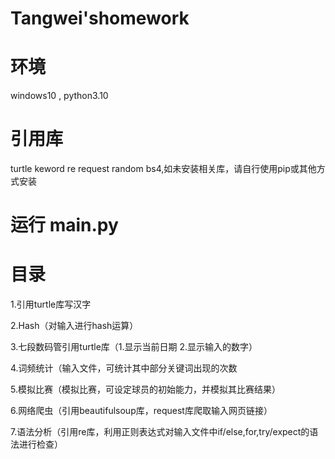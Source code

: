 # Tangwei'shomework

# 环境
windows10 , python3.10

# 引用库
turtle keword re request random bs4,如未安装相关库，请自行使用pip或其他方式安装

# 运行 main.py

# 目录
1.引用turtle库写汉字

2.Hash（对输入进行hash运算）

3.七段数码管引用turtle库（1.显示当前日期 2.显示输入的数字）

4.词频统计（输入文件，可统计其中部分关键词出现的次数

5.模拟比赛（模拟比赛，可设定球员的初始能力，并模拟其比赛结果）

6.网络爬虫（引用beautifulsoup库，request库爬取输入网页链接）

7.语法分析（引用re库，利用正则表达式对输入文件中if/else,for,try/expect的语法进行检查）
